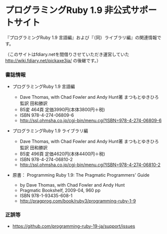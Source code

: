 プログラミングRuby 1.9 非公式サポートサイト
===========================================

『プログラミングRuby 1.9 言語編』および『（同）ライブラリ編』の関連情報です。

（このサイトはfdiary.netを間借りさせていただき運営していた
http://wiki.fdiary.net/pickaxe3ja/ の後継です。）

### 書誌情報

  * プログラミングRuby 1.9 言語編
    - Dave Thomas, with Chad Fowler and Andy Hunt著 まつもとゆきひろ監訳 田和勝訳
    - B5変 464頁 定価3990円(本体3800円＋税)
    - ISBN 978-4-274-06809-6
    - http://ssl.ohmsha.co.jp/cgi-bin/menu.cgi?ISBN=978-4-274-06809-6

  * プログラミングRuby 1.9 ライブラリ編
    - Dave Thomas, with Chad Fowler and Andy Hunt著 まつもとゆきひろ監訳 田和勝訳
    - B5変 496頁 定価4620円(本体4400円＋税)
    - ISBN 978-4-274-06810-2
    - http://ssl.ohmsha.co.jp/cgi-bin/menu.cgi?ISBN=978-4-274-06810-2

  * 原書： Programming Ruby 1.9: The Pragmatic Programmers' Guide
    - by Dave Thomas, with Chad Fowler and Andy Hunt
    - Pragmatic Bookshelf, 2009-04, 960 pp
    - ISBN 978-1-93435-608-1
    - http://pragprog.com/book/ruby3/programming-ruby-1-9

### 正誤等

  * https://github.com/programming-ruby-19-ja/support/issues
